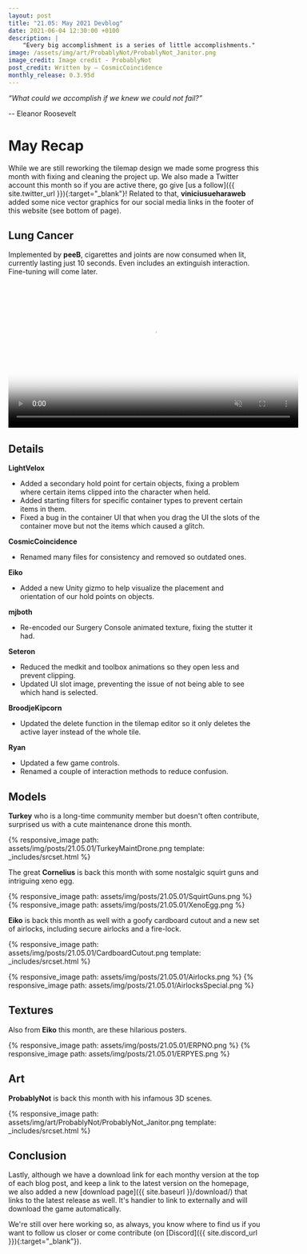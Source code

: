```yaml
---
layout: post
title: "21.05: May 2021 Devblog"
date: 2021-06-04 12:30:00 +0100
description: |
    "Every big accomplishment is a series of little accomplishments."
image: /assets/img/art/ProbablyNot/ProbablyNot_Janitor.png
image_credit: Image credit - ProbablyNot
post_credit: Written by – CosmicCoincidence
monthly_release: 0.3.95d
---
```


*“What could we accomplish if we knew we could not fail?”*

-- Eleanor Roosevelt

# May Recap

While we are still reworking the tilemap design we made some progress this month with fixing and cleaning the project up. We also made a Twitter account this month so if you are active there, go give [us a follow]({{ site.twitter_url }}){:target="_blank"}! Related to that, **viniciusueharaweb** added some nice vector graphics for our social media links in the footer of this website (see bottom of page).

## Lung Cancer

Implemented by **peeB**, cigarettes and joints are now consumed when lit, currently lasting just 10 seconds. Even includes an extinguish interaction. Fine-tuning will come later.

<video controls muted poster="{{ site.baseurl }}/assets/img/posts/21.05.01/Smokin.png" width="580px">>
  <source src="{{ site.baseurl }}/assets/img/posts/21.05.01/Smokin.webm" type="video/webm">
  <source src="{{ site.baseurl }}/assets/img/posts/21.05.01/Smokin.mp4" type="video/mp4">
</video>

## Details

**LightVelox**
- Added a secondary hold point for certain objects, fixing a problem where certain items clipped into the character when held.
- Added starting filters for specific container types to prevent certain items in them.
- Fixed a bug in the container UI that when you drag the UI the slots of the container move but not the items which caused a glitch.

**CosmicCoincidence**
- Renamed many files for consistency and removed so outdated ones.

**Eiko**
- Added a new Unity gizmo to help visualize the placement and orientation of our hold points on objects.

**mjboth**
- Re-encoded our Surgery Console animated texture, fixing the stutter it had.

**Seteron**
- Reduced the medkit and toolbox animations so they open less and prevent clipping.
- Updated UI slot image, preventing the issue of not being able to see which hand is selected.

**BroodjeKipcorn**
- Updated the delete function in the tilemap editor so it only deletes the active layer instead of the whole tile.

**Ryan**
- Updated a few game controls.
- Renamed a couple of interaction methods to reduce confusion.

## Models

**Turkey** who is a long-time community member but doesn't often contribute, surprised us with a cute maintenance drone this month.

{% responsive_image path: assets/img/posts/21.05.01/TurkeyMaintDrone.png template: _includes/srcset.html %}

The great **Cornelius** is back this month with some nostalgic squirt guns and intriguing xeno egg.

<div class='horizontal-2' markdown='1'>
  {% responsive_image path: assets/img/posts/21.05.01/SquirtGuns.png %}
  {% responsive_image path: assets/img/posts/21.05.01/XenoEgg.png %}
</div>

**Eiko** is back this month as well with a goofy cardboard cutout and a new set of airlocks, including secure airlocks and a fire-lock.

{% responsive_image path: assets/img/posts/21.05.01/CardboardCutout.png template: _includes/srcset.html %}

<div class='horizontal-2' markdown='1'>
  {% responsive_image path: assets/img/posts/21.05.01/Airlocks.png %}
  {% responsive_image path: assets/img/posts/21.05.01/AirlocksSpecial.png %}
</div>

## Textures

Also from **Eiko** this month, are these hilarious posters.

<div class='horizontal-2' markdown='1'>
  {% responsive_image path: assets/img/posts/21.05.01/ERPNO.png %}
  {% responsive_image path: assets/img/posts/21.05.01/ERPYES.png %}
</div>

## Art

**ProbablyNot** is back this month with his infamous 3D scenes.

{% responsive_image path: assets/img/art/ProbablyNot/ProbablyNot_Janitor.png template: _includes/srcset.html %}

## Conclusion

Lastly, although we have a download link for each monthy version at the top of each blog post, and keep a link to the latest version on the homepage, we also added a new [download page]({{ site.baseurl }}/download/) that links to the latest release as well. It's handier to link to externally and will download the game automatically.

We're still over here working so, as always, you know where to find us if you want to follow us closer or come contribute (on [Discord]({{ site.discord_url }}){:target="_blank"}).
